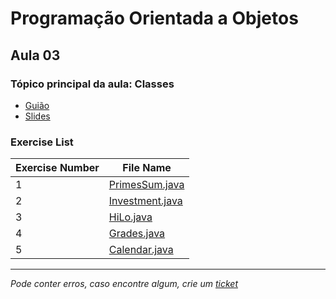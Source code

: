 # Programação Orientada a Objetos
## Aula 03
### Tópico principal da aula: Classes

* [Guião](https://github.com/TiagoRG/uaveiro-leci/tree/master/1ano/2semestre/poo/guides/POO-2021-aula03.pdf)
* [Slides](https://github.com/TiagoRG/uaveiro-leci/tree/master/1ano/2semestre/poo/slides/POO_03_Classes.pdf)

### Exercise List
| Exercise Number | File Name                                                                                                            |
|-----------------|----------------------------------------------------------------------------------------------------------------------|
| 1               | [PrimesSum.java](https://github.com/TiagoRG/uaveiro-leci/blob/master/1ano/2semestre/poo/src/aula03/PrimesSum.java)   |
| 2               | [Investment.java](https://github.com/TiagoRG/uaveiro-leci/blob/master/1ano/2semestre/poo/src/aula03/Investment.java) |
| 3               | [HiLo.java](https://github.com/TiagoRG/uaveiro-leci/blob/master/1ano/2semestre/poo/src/aula03/HiLo.java)             |
| 4               | [Grades.java](https://github.com/TiagoRG/uaveiro-leci/blob/master/1ano/2semestre/poo/src/aula03/Grades.java)         |
| 5               | [Calendar.java](https://github.com/TiagoRG/uaveiro-leci/blob/master/1ano/2semestre/poo/src/aula03/Calendar.java)     |

---
*Pode conter erros, caso encontre algum, crie um* [*ticket*](https://github.com/TiagoRG/uaveiro-leci/issues/new)
